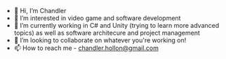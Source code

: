 - 👋 Hi, I’m Chandler
- 👀 I’m interested in video game and software development
- 🌱 I’m currently working in C# and Unity (trying to learn more advanced topics) as well as software architecure and project management
- 💞️ I’m looking to collaborate on whatever you're working on!
- 📫 How to reach me - chandler.hollon@gmail.com

<!---
itsyoboichad/itsyoboichad is a ✨ special ✨ repository because its `README.md` (this file) appears on your GitHub profile.
You can click the Preview link to take a look at your changes.
--->
